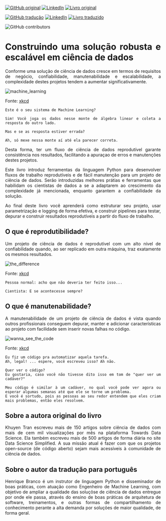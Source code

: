 [![GitHub original](https://img.shields.io/badge/GitHub-original_en-blue?logo=GitHub)](https://github.com/khuyentran1401/reproducible-data-science)
[![LinkedIn](https://img.shields.io/badge/LinkedIn-Khuyen_Tran-blue?style=plastic&logo=LinkedIn)](https://www.linkedin.com/in/khuyen-tran-1401/)
[![Livro original](https://img.shields.io/badge/Link-Livro_original-red?style=plastic)](https://khuyentran1401.github.io/reproducible-data-science)

[![GitHub tradução](https://img.shields.io/badge/GitHub-tradução_pt_br-blue?logo=GitHub)](https://github.com/HenriqueAJNB/data-science-escalavel)
[![LinkedIn](https://img.shields.io/badge/LinkedIn-Henrique_Branco-blue?style=plastic&logo=LinkedIn)](https://www.linkedin.com/in/henriqueajnb/)
[![Livro traduzido](https://img.shields.io/badge/Link-Livro_traduzido-red?style=plastic)](https://henriqueajnb.github.io/data-science-escalavel/)

![GitHub contributors](https://img.shields.io/github/contributors/HenriqueAJNB/data-science-escalavel?label=Contributors&logo=GitHub&style=plastic)

<div style="text-align: justify">

# Construindo uma solução robusta e escalável em ciência de dados
Conforme uma solução de ciência de dados cresce em termos de requisitos de negócio, confiabilidade, manutenabilidade e escalabilidade, a complexidade destes projetos tendem a aumentar significativamente.


![machine_learning](https://imgs.xkcd.com/comics/machine_learning.png)

Fonte: [xkcd](https://xkcd.com/1838/)
```
Este é o seu sistema de Machine Learning?

Sim! Você joga os dados nesse monte de álgebra linear e coleta a resposta do outro lado.

Mas e se as resposta estiver errada? 

Ah, só mexe nessa monte aí até ela parecer correta.
```

Desta forma, ter um fluxo de ciência de dados reprodutível garante consistência nos resultados, facilitando a apuraçao de erros e manutenções destes projetos. 

Este livro introduz ferramentas da linguagem Python para desenvolver fluxos de trabalho reprodutíveis e de fácil manutenção para um projeto de ciência de dados. Serão introduzidas melhores prátias e ferramentas que habilidam os cientistas de dados a se a adaptarem ao crescimento da complexidade já mencionada, enquanto garantem a confiabilidade da solução.

Ao final deste livro você aprenderá como estruturar seu projeto, usar parametrização e logging de forma efetiva, e construir pipelines para testar, depurar e construir resultados reprodutíveis a partir do fluxo de trabalho.

## O que é reprodutibilidade?

Um projeto de ciência de dados é reprodutível com um alto nível de confiabilidade quando, ao ser replicado em outra máquina, traz exatamente os mesmos resultados.

![the_difference](https://imgs.xkcd.com/comics/the_difference.png)

Fonte: [xkcd](https://xkcd.com/242/)

```
Pessoa normal: acho que não deveria ter feito isso...

Cientista: E se acontecesse sempre?
```

## O que é manutenabilidade?

A manutenabilidade de um projeto de ciência de dados é vista quando outros profissionais conseguem depurar, manter e adicionar características ao projeto com facilidade sem inserir novas falhas no código.

![wanna_see_the_code](https://imgs.xkcd.com/comics/wanna_see_the_code.png)

Fonte: [xkcd](https://xkcd.com/2138/)

```
Eu fiz um código pra automatizar aquela tarefa.
Ah, legal! ... espere, você escreveu isso? Ah não.

Quer ver o código?
Eu gostaria, caso você não tivesse dito isso em tom de "quer ver um cadáver?"

Meu código é similar à um cadáver, no qual você pode ver agora ou esperar algumas semanas até que ele se torne um problema.
E você é sortudo, pois as pessoas ao seu redor entendem que eles criam mais problemas, então eles resolvem.
```

## Sobre a autora original do livro
Khuyen Tran escreveu mais de 150 artigos sobre ciência de dados com mais de cem mil visualizações por mês na plataforma Towards Data Science. Ela também escreveu mais de 500 artigos de forma diária no site Data Science Simplified. A sua missão atual é fazer com que os projetos open-source (de código aberto) sejam mais acessíveis à comunidade de ciência de dados.

## Sobre o autor da tradução para português
Henrique Branco é um instrutor de linguagem Python e disseminador de boas práticas, com atuação como Engenheiro de Machine Learning, com objetivo de ampliar a qualidade das soluçõse de ciência de dados entregue por onde ele passa, através do ensino de boas práticas de arquitetura de software, treinamentos, e outras formas de compartilhamento de conhecimento perante a alta demanda por soluções de maior qualidade, de forma geral.
</div>